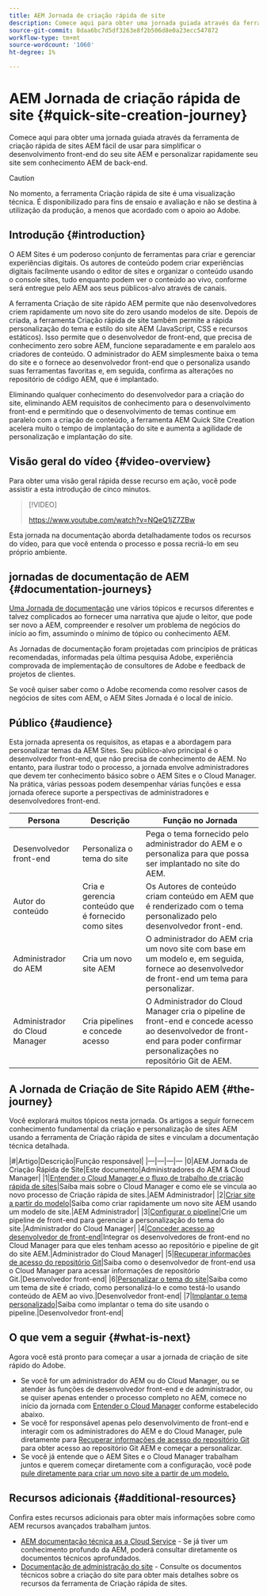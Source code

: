 ```yaml
---
title: AEM Jornada de criação rápida de site
description: Comece aqui para obter uma jornada guiada através da ferramenta de criação rápida de sites AEM fácil de usar para simplificar o desenvolvimento front-end do seu site AEM e personalizar rapidamente seu site sem conhecimento AEM de back-end.
source-git-commit: 8daa6bc7d5df3263e8f2b506d8e0a23ecc547872
workflow-type: tm+mt
source-wordcount: '1060'
ht-degree: 1%

---
```



# AEM Jornada de criação rápida de site {#quick-site-creation-journey}

Comece aqui para obter uma jornada guiada através da ferramenta de criação rápida de sites AEM fácil de usar para simplificar o desenvolvimento front-end do seu site AEM e personalizar rapidamente seu site sem conhecimento AEM de back-end.

>[!CAUTION]
>
>No momento, a ferramenta Criação rápida de site é uma visualização técnica. É disponibilizado para fins de ensaio e avaliação e não se destina à utilização da produção, a menos que acordado com o apoio ao Adobe.

## Introdução {#introduction}

O AEM Sites é um poderoso conjunto de ferramentas para criar e gerenciar experiências digitais. Os autores de conteúdo podem criar experiências digitais facilmente usando o editor de sites e organizar o conteúdo usando o console sites, tudo enquanto podem ver o conteúdo ao vivo, conforme será entregue pelo AEM aos seus públicos-alvo através de canais.

A ferramenta Criação de site rápido AEM permite que não desenvolvedores criem rapidamente um novo site do zero usando modelos de site. Depois de criada, a ferramenta Criação rápida de site também permite a rápida personalização do tema e estilo do site AEM (JavaScript, CSS e recursos estáticos). Isso permite que o desenvolvedor de front-end, que precisa de conhecimento zero sobre AEM, funcione separadamente e em paralelo aos criadores de conteúdo. O administrador do AEM simplesmente baixa o tema do site e o fornece ao desenvolvedor front-end que o personaliza usando suas ferramentas favoritas e, em seguida, confirma as alterações no repositório de código AEM, que é implantado.

Eliminando qualquer conhecimento do desenvolvedor para a criação do site, eliminando AEM requisitos de conhecimento para o desenvolvimento front-end e permitindo que o desenvolvimento de temas continue em paralelo com a criação de conteúdo, a ferramenta AEM Quick Site Creation acelera muito o tempo de implantação do site e aumenta a agilidade de personalização e implantação do site.

## Visão geral do vídeo {#video-overview}

Para obter uma visão geral rápida desse recurso em ação, você pode assistir a esta introdução de cinco minutos.

>[!VIDEO]
>
>https://www.youtube.com/watch?v=NQeQ1jZ7ZBw

Esta jornada na documentação aborda detalhadamente todos os recursos do vídeo, para que você entenda o processo e possa recriá-lo em seu próprio ambiente.

## jornadas de documentação de AEM {#documentation-journeys}

[Uma Jornada de documentação](/help/journey-documentation/home.md) une vários tópicos e recursos diferentes e talvez complicados ao fornecer uma narrativa que ajude o leitor, que pode ser novo a AEM, compreender e resolver um problema de negócios do início ao fim, assumindo o mínimo de tópico ou conhecimento AEM.

As Jornadas de documentação foram projetadas com princípios de práticas recomendadas, informadas pela última pesquisa Adobe, experiência comprovada de implementação de consultores de Adobe e feedback de projetos de clientes.

Se você quiser saber como o Adobe recomenda como resolver casos de negócios de sites com AEM, o AEM Sites Jornada é o local de início.

## Público {#audience}

Esta jornada apresenta os requisitos, as etapas e a abordagem para personalizar temas da AEM Sites. Seu público-alvo principal é o desenvolvedor front-end, que não precisa de conhecimento de AEM. No entanto, para ilustrar todo o processo, a jornada envolve administradores que devem ter conhecimento básico sobre o AEM Sites e o Cloud Manager. Na prática, várias pessoas podem desempenhar várias funções e essa jornada oferece suporte a perspectivas de administradores e desenvolvedores front-end.

| Persona | Descrição | Função no Jornada |
|---|---|---|
| Desenvolvedor front-end | Personaliza o tema do site | Pega o tema fornecido pelo administrador do AEM e o personaliza para que possa ser implantado no site do AEM. |
| Autor do conteúdo | Cria e gerencia conteúdo que é fornecido como sites | Os Autores de conteúdo criam conteúdo em AEM que é renderizado com o tema personalizado pelo desenvolvedor front-end. |
| Administrador do AEM | Cria um novo site AEM | O administrador do AEM cria um novo site com base em um modelo e, em seguida, fornece ao desenvolvedor de front-end um tema para personalizar. |
| Administrador do Cloud Manager | Cria pipelines e concede acesso | O Administrador do Cloud Manager cria o pipeline de front-end e concede acesso ao desenvolvedor de front-end para poder confirmar personalizações no repositório Git de AEM. |

## A Jornada de Criação de Site Rápido AEM {#the-journey}

Você explorará muitos tópicos nesta jornada. Os artigos a seguir fornecem conhecimento fundamental da criação e personalização de sites AEM usando a ferramenta de Criação rápida de sites e vinculam a documentação técnica detalhada.

|#|Artigo|Descrição|Função responsável| |—|—|—|— |0|AEM Jornada de Criação Rápida de Site|Este documento|Administradores do AEM &amp; Cloud Manager| |1|[Entender o Cloud Manager e o fluxo de trabalho de criação rápida de sites](cloud-manager.md)|Saiba mais sobre o Cloud Manager e como ele se vincula ao novo processo de Criação rápida de sites.|AEM Administrador| |2|[Criar site a partir do modelo](create-site.md)|Saiba como criar rapidamente um novo site AEM usando um modelo de site.|AEM Administrador| |3|[Configurar o pipeline](pipeline-setup.md)|Crie um pipeline de front-end para gerenciar a personalização do tema do site.|Administrador do Cloud Manager| |4|[Conceder acesso ao desenvolvedor de front-end](grant-access.md)|Integrar os desenvolvedores de front-end no Cloud Manager para que eles tenham acesso ao repositório e pipeline de git do site AEM.|Administrador do Cloud Manager| |5|[Recuperar informações de acesso do repositório Git](retrieve-access.md)|Saiba como o desenvolvedor de front-end usa o Cloud Manager para acessar informações de repositório Git.|Desenvolvedor front-end| |6|[Personalizar o tema do site](customize-theme.md)|Saiba como um tema de site é criado, como personalizá-lo e como testá-lo usando conteúdo de AEM ao vivo.|Desenvolvedor front-end| |7|[Implantar o tema personalizado](deploy-theme.md)|Saiba como implantar o tema do site usando o pipeline.|Desenvolvedor front-end|

## O que vem a seguir {#what-is-next}

Agora você está pronto para começar a usar a jornada de criação de site rápido do Adobe.

* Se você for um administrador do AEM ou do Cloud Manager, ou se atender às funções de desenvolvedor front-end e de administrador, ou se quiser apenas entender o processo completo no AEM, comece no início da jornada com [Entender o Cloud Manager](cloud-manager.md) conforme estabelecido abaixo.
* Se você for responsável apenas pelo desenvolvimento de front-end e interagir com os administradores do AEM e do Cloud Manager, pule diretamente para [Recuperar informações de acesso do repositório Git](retrieve-access.md) para obter acesso ao repositório Git AEM e começar a personalizar.
* Se você já entende que o AEM Sites e o Cloud Manager trabalham juntos e querem começar diretamente com a configuração, você pode [pule diretamente para criar um novo site a partir de um modelo.](create-site.md)

## Recursos adicionais {#additional-resources}

Confira estes recursos adicionais para obter mais informações sobre como AEM recursos avançados trabalham juntos.

* [AEM documentação técnica as a Cloud Service](https://experienceleague.adobe.com/docs/experience-manager-cloud-service.html?lang=pt-BR) - Se já tiver um conhecimento profundo da AEM, poderá consultar diretamente os documentos técnicos aprofundados.
* [Documentação de administração do site](/help/sites-cloud/administering/site-creation/create-site.md) - Consulte os documentos técnicos sobre a criação do site para obter mais detalhes sobre os recursos da ferramenta de Criação rápida de sites.
